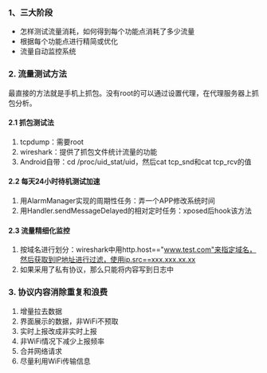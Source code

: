 ### 1、三大阶段
- 怎样测试流量消耗，如何得到每个功能点消耗了多少流量
- 根据每个功能点进行精简或优化
- 流量自动监控系统

### 2. 流量测试方法
最直接的方法就是手机上抓包。没有root的可以通过设置代理，在代理服务器上抓包分析。
#### 2.1 抓包测试法
1. tcpdump：需要root
2. wireshark：提供了抓包文件统计流量的功能
3. Android自带：cd /proc/uid_stat/uid，然后cat tcp_snd和cat tcp_rcv的值
#### 2.2 每天24小时待机测试加速
1. 用AlarmManager实现的周期性任务：弄一个APP修改系统时间
2. 用Handler.sendMessageDelayed的相对定时任务：xposed后hook该方法
#### 2.3 流量精细化监控
1. 按域名进行划分：wireshark中用http.host=="www.test.com"来指定域名，然后获取到IP地址进行过滤，使用ip.src==xxx.xxx.xx.xx
2. 如果采用了私有协议，那么只能将内容写到日志中

### 3. 协议内容消除重复和浪费
1. 增量拉去数据
2. 界面展示的数据，非WiFi不预取
3. 实时上报改成非实时上报
4. 非WiFi情况下减少上报频率
5. 合并网络请求
6. 尽量利用WiFi传输信息